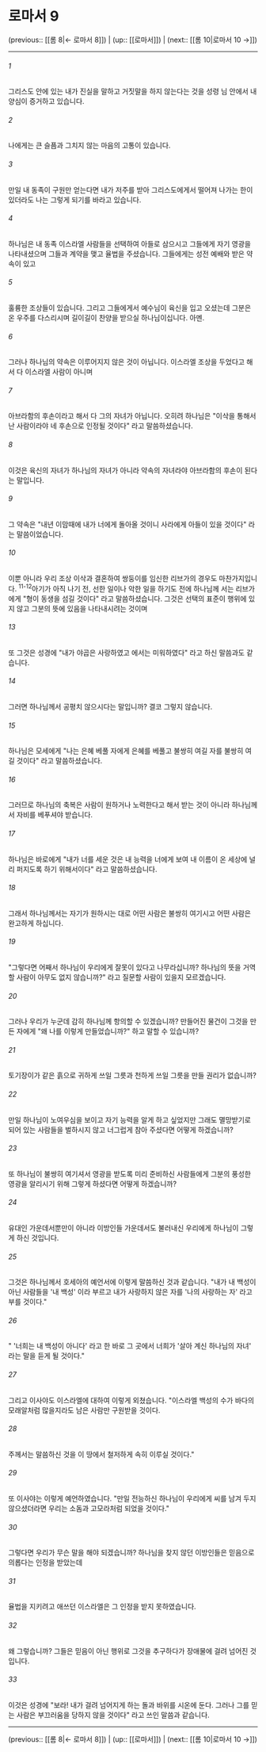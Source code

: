 # 로마서 9

(previous:: [[롬 8|← 로마서 8]]) | (up:: [[로마서]]) | (next:: [[롬 10|로마서 10 →]])

***




###### 1 

그리스도 안에 있는 내가 진실을 말하고 거짓말을 하지 않는다는 것을 성령 님 안에서 내 양심이 증거하고 있습니다. 



###### 2 

나에게는 큰 슬픔과 그치지 않는 마음의 고통이 있습니다. 



###### 3 

만일 내 동족이 구원만 얻는다면 내가 저주를 받아 그리스도에게서 떨어져 나가는 한이 있더라도 나는 그렇게 되기를 바라고 있습니다. 



###### 4 

하나님은 내 동족 이스라엘 사람들을 선택하여 아들로 삼으시고 그들에게 자기 영광을 나타내셨으며 그들과 계약을 맺고 율법을 주셨습니다. 그들에게는 성전 예배와 받은 약속이 있고 



###### 5 

훌륭한 조상들이 있습니다. 그리고 그들에게서 예수님이 육신을 입고 오셨는데 그분은 온 우주를 다스리시며 길이길이 찬양을 받으실 하나님이십니다. 아멘. 



###### 6 

그러나 하나님의 약속은 이루어지지 않은 것이 아닙니다. 이스라엘 조상을 두었다고 해서 다 이스라엘 사람이 아니며 



###### 7 

아브라함의 후손이라고 해서 다 그의 자녀가 아닙니다. 오히려 하나님은 "이삭을 통해서 난 사람이라야 네 후손으로 인정될 것이다" 라고 말씀하셨습니다. 



###### 8 

이것은 육신의 자녀가 하나님의 자녀가 아니라 약속의 자녀라야 아브라함의 후손이 된다는 말입니다. 



###### 9 

그 약속은 "내년 이맘때에 내가 너에게 돌아올 것이니 사라에게 아들이 있을 것이다" 라는 말씀이었습니다. 



###### 10 

이뿐 아니라 우리 조상 이삭과 결혼하여 쌍둥이를 임신한 리브가의 경우도 마찬가지입니다. <sup class="versenum">11-12</sup>아기가 아직 나기 전, 선한 일이나 악한 일을 하기도 전에 하나님께 서는 리브가에게 "형이 동생을 섬길 것이다" 라고 말씀하셨습니다. 그것은 선택의 표준이 행위에 있지 않고 그분의 뜻에 있음을 나타내시려는 것이며 



###### 13 

또 그것은 성경에 "내가 야곱은 사랑하였고 에서는 미워하였다" 라고 하신 말씀과도 같습니다. 



###### 14 

그러면 하나님께서 공평치 않으시다는 말입니까? 결코 그렇지 않습니다. 



###### 15 

하나님은 모세에게 "나는 은혜 베풀 자에게 은혜를 베풀고 불쌍히 여길 자를 불쌍히 여길 것이다" 라고 말씀하셨습니다. 



###### 16 

그러므로 하나님의 축복은 사람이 원하거나 노력한다고 해서 받는 것이 아니라 하나님께서 자비를 베푸셔야 받습니다. 



###### 17 

하나님은 바로에게 "내가 너를 세운 것은 내 능력을 너에게 보여 내 이름이 온 세상에 널리 퍼지도록 하기 위해서이다" 라고 말씀하셨습니다. 



###### 18 

그래서 하나님께서는 자기가 원하시는 대로 어떤 사람은 불쌍히 여기시고 어떤 사람은 완고하게 하십니다. 



###### 19 

"그렇다면 어째서 하나님이 우리에게 잘못이 있다고 나무라십니까? 하나님의 뜻을 거역할 사람이 아무도 없지 않습니까?" 라고 질문할 사람이 있을지 모르겠습니다. 



###### 20 

그러나 우리가 누군데 감히 하나님께 항의할 수 있겠습니까? 만들어진 물건이 그것을 만든 자에게 "왜 나를 이렇게 만들었습니까?" 하고 말할 수 있습니까? 



###### 21 

토기장이가 같은 흙으로 귀하게 쓰일 그릇과 천하게 쓰일 그릇을 만들 권리가 없습니까? 



###### 22 

만일 하나님이 노여우심을 보이고 자기 능력을 알게 하고 싶었지만 그래도 멸망받기로 되어 있는 사람들을 벌하시지 않고 너그럽게 참아 주셨다면 어떻게 하겠습니까? 



###### 23 

또 하나님이 불쌍히 여기셔서 영광을 받도록 미리 준비하신 사람들에게 그분의 풍성한 영광을 알리시기 위해 그렇게 하셨다면 어떻게 하겠습니까? 



###### 24 

유대인 가운데서뿐만이 아니라 이방인들 가운데서도 불러내신 우리에게 하나님이 그렇게 하신 것입니다. 



###### 25 

그것은 하나님께서 호세아의 예언서에 이렇게 말씀하신 것과 같습니다. "내가 내 백성이 아닌 사람들을 '내 백성' 이라 부르고 내가 사랑하지 않은 자를 '나의 사랑하는 자' 라고 부를 것이다." 



###### 26 

" '너희는 내 백성이 아니다' 라고 한 바로 그 곳에서 너희가 '살아 계신 하나님의 자녀' 라는 말을 듣게 될 것이다." 



###### 27 

그리고 이사야도 이스라엘에 대하여 이렇게 외쳤습니다. "이스라엘 백성의 수가 바다의 모래알처럼 많을지라도 남은 사람만 구원받을 것이다. 



###### 28 

주께서는 말씀하신 것을 이 땅에서 철저하게 속히 이루실 것이다." 



###### 29 

또 이사야는 이렇게 예언하였습니다. "만일 전능하신 하나님이 우리에게 씨를 남겨 두지 않으셨더라면 우리는 소돔과 고모라처럼 되었을 것이다." 



###### 30 

그렇다면 우리가 무슨 말을 해야 되겠습니까? 하나님을 찾지 않던 이방인들은 믿음으로 의롭다는 인정을 받았는데 



###### 31 

율법을 지키려고 애쓰던 이스라엘은 그 인정을 받지 못하였습니다. 



###### 32 

왜 그렇습니까? 그들은 믿음이 아닌 행위로 그것을 추구하다가 장애물에 걸려 넘어진 것입니다. 



###### 33 

이것은 성경에 "보라! 내가 걸려 넘어지게 하는 돌과 바위를 시온에 둔다. 그러나 그를 믿는 사람은 부끄러움을 당하지 않을 것이다" 라고 쓰인 말씀과 같습니다.

***

(previous:: [[롬 8|← 로마서 8]]) | (up:: [[로마서]]) | (next:: [[롬 10|로마서 10 →]])
